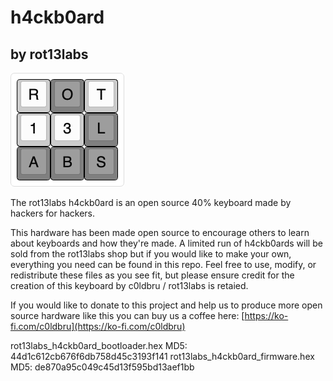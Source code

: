 # h4ckb0ard
## by rot13labs

![alt text](https://github.com/c0ldbru/h4ckb0ard/blob/main/rot13labs.png?raw=true)

The rot13labs h4ckb0ard is an open source 40% keyboard made by hackers for hackers.

This hardware has been made open source to encourage others to learn about keyboards and how they're made. A limited run of h4ckb0ards will be sold from the rot13labs shop but if you would like to make your own, everything you need can be found in this repo. Feel free to use, modify, or redistribute these files as you see fit, but please ensure credit for the creation of this keyboard by c0ldbru / rot13labs is retaied.

If you would like to donate to this project and help us to produce more open source hardware like this you can buy us a coffee here: [https://ko-fi.com/c0ldbru](https://ko-fi.com/c0ldbru)

rot13labs_h4ckb0ard_bootloader.hex MD5: 44d1c612cb676f6db758d45c3193f141
rot13labs_h4ckb0ard_firmware.hex MD5: de870a95c049c45d13f595bd13aef1bb